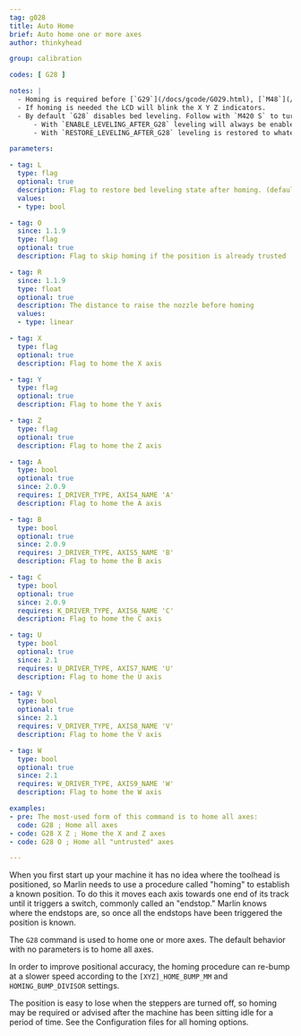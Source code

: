 ```yaml
---
tag: g028
title: Auto Home
brief: Auto home one or more axes
author: thinkyhead

group: calibration

codes: [ G28 ]

notes: |
  - Homing is required before [`G29`](/docs/gcode/G029.html), [`M48`](/docs/gcode/M048.html), and some other procedures.
  - If homing is needed the LCD will blink the X Y Z indicators.
  - By default `G28` disables bed leveling. Follow with `M420 S` to turn leveling on.
      - With `ENABLE_LEVELING_AFTER_G28` leveling will always be enabled after `G28`.
      - With `RESTORE_LEVELING_AFTER_G28` leveling is restored to whatever state it was in before `G28`.

parameters:

- tag: L
  type: flag
  optional: true
  description: Flag to restore bed leveling state after homing. (default `true`)
  values:
  - type: bool

- tag: O
  since: 1.1.9
  type: flag
  optional: true
  description: Flag to skip homing if the position is already trusted

- tag: R
  since: 1.1.9
  type: float
  optional: true
  description: The distance to raise the nozzle before homing
  values:
  - type: linear

- tag: X
  type: flag
  optional: true
  description: Flag to home the X axis

- tag: Y
  type: flag
  optional: true
  description: Flag to home the Y axis

- tag: Z
  type: flag
  optional: true
  description: Flag to home the Z axis

- tag: A
  type: bool
  optional: true
  since: 2.0.9
  requires: I_DRIVER_TYPE, AXIS4_NAME 'A'
  description: Flag to home the A axis

- tag: B
  type: bool
  optional: true
  since: 2.0.9
  requires: J_DRIVER_TYPE, AXIS5_NAME 'B'
  description: Flag to home the B axis

- tag: C
  type: bool
  optional: true
  since: 2.0.9
  requires: K_DRIVER_TYPE, AXIS6_NAME 'C'
  description: Flag to home the C axis

- tag: U
  type: bool
  optional: true
  since: 2.1
  requires: U_DRIVER_TYPE, AXIS7_NAME 'U'
  description: Flag to home the U axis

- tag: V
  type: bool
  optional: true
  since: 2.1
  requires: V_DRIVER_TYPE, AXIS8_NAME 'V'
  description: Flag to home the V axis

- tag: W
  type: bool
  optional: true
  since: 2.1
  requires: W_DRIVER_TYPE, AXIS9_NAME 'W'
  description: Flag to home the W axis

examples:
- pre: The most-used form of this command is to home all axes:
  code: G28 ; Home all axes
- code: G28 X Z ; Home the X and Z axes
- code: G28 O ; Home all "untrusted" axes

---
```


When you first start up your machine it has no idea where the toolhead is positioned, so Marlin needs to use a procedure called "homing" to establish a known position. To do this it moves each axis towards one end of its track until it triggers a switch, commonly called an "endstop." Marlin knows where the endstops are, so once all the endstops have been triggered the position is known.

The `G28` command is used to home one or more axes. The default behavior with no parameters is to home all axes.

In order to improve positional accuracy, the homing procedure can re-bump at a slower speed according to the `[XYZ]_HOME_BUMP_MM` and `HOMING_BUMP_DIVISOR` settings.

The position is easy to lose when the steppers are turned off, so homing may be required or advised after the machine has been sitting idle for a period of time. See the Configuration files for all homing options.
